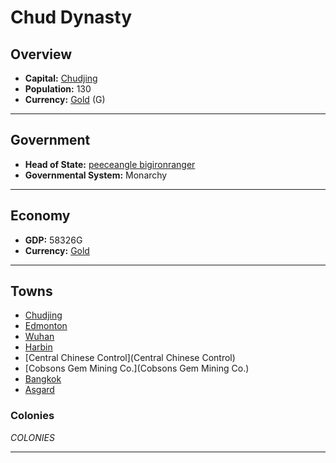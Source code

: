 # Chud Dynasty

## Overview

- **Capital:** [Chudjing](Chudjing)
- **Population:** 130
- **Currency:** [Gold](Gold) (G)

---

## Government

- **Head of State:** [peeceangle bigironranger](bigironranger)
- **Governmental System:** Monarchy

---

## Economy

- **GDP:** 58326G
- **Currency:** [Gold](Gold)

---

## Towns

- [Chudjing](Chudjing)
- [Edmonton](Edmonton)
- [Wuhan](Wuhan)
- [Harbin](Harbin)
- [Central Chinese Control](Central Chinese Control)
- [Cobsons Gem Mining Co.](Cobsons Gem Mining Co.)
- [Bangkok](Bangkok)
- [Asgard](Asgard)

### Colonies

$COLONIES$

---